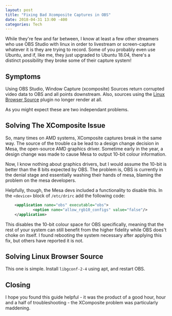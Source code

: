 ```yaml
---
layout: post
title: "Fixing Bad Xcomposite Captures in OBS"
date: 2018-04-31 13:00 -400
categories: Tech
---
```


While they're few and far between, I know at least a few other streamers who use OBS Studio with linux in order to livestream or screen-capture whatever it is they are trying to record. Some of you probably even use Ubuntu, and if, like me, they just upgraded to Ubuntu 18.04, there's a distinct possibility they broke some of their capture system!

## Symptoms
Using OBS Studio, Window Capture (xcomposite) Sources return corrupted video data to OBS and all points downstream. Also, sources using the [Linux Browser Source](https://github.com/bazukas/obs-linuxbrowser) plugin no longer render at all.

As you might expect these are two independant problems.

## Solving The XComposite Issue
So, many times on AMD systems, XComposite captures break in the same way. The source of the trouble ca be lead to a design change decision in Mesa, the open-source AMD graphics driver. Sometime early in the year, a design change was made to cause Mesa to output 10-bit colour information.

Now, I know nothing about graphics drivers, but I would assume the 10-bit is better than the 8 bits expected by OBS. The problem is, OBS is currently in the denial stage and essentially washing their hands of mesa, blaming the problem on the mesa developers.

Helpfully, though, the Mesa devs included a functionality to disable this. In the `<device>` block of `/etc/drirc` add the following code:
```xml
    <application name="obs" executable="obs">
     	    <option name="allow_rgb10_configs" value="false"/>
	</application>
```

This disables the 10-bit colour space for OBS specifically, meaning that the rest of your system can still benefit from the higher fidelity while OBS does't choke on itself. I found rebooting the system necessary after applying this fix, but others have reported it is not.

## Solving Linux Browser Source
This one is simple. Install `libgconf-2-4` using apt, and restart OBS.

## Closing
I hope you found this guide helpful - it was the product of a good hour, hour and a half of troubleshooting - the XComposite problem was particularly maddening.